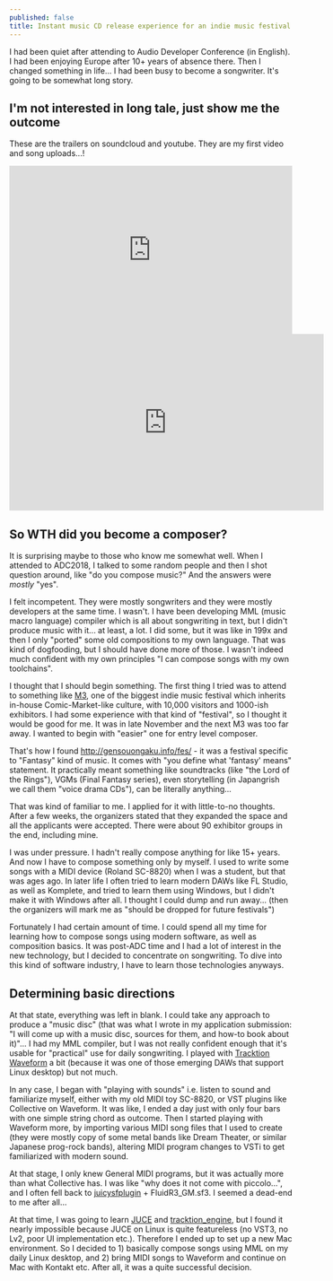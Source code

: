 ```yaml
---
published: false
title: Instant music CD release experience for an indie music festival
---
```

I had been quiet after attending to Audio Developer Conference (in English). I had been enjoying Europe after 10+ years of absence there. Then I changed something in life... I had been busy to become a songwriter. It's going to be somewhat long story.

## I'm not interested in long tale, just show me the outcome

These are the trailers on soundcloud and youtube. They are my first video and song uploads...!

<iframe width="100%" height="300" scrolling="no" frameborder="no" allow="autoplay" src="https://w.soundcloud.com/player/?url=https%3A//api.soundcloud.com/tracks/579425697&color=%23ff5500&auto_play=false&hide_related=false&show_comments=true&show_user=true&show_reposts=false&show_teaser=true&visual=true"></iframe>

<iframe width="560" height="315" src="https://www.youtube-nocookie.com/embed/_-QcC_td3lM" frameborder="0" allow="accelerometer; autoplay; encrypted-media; gyroscope; picture-in-picture" allowfullscreen></iframe>

## So WTH did you become a composer?

It is surprising maybe to those who know me somewhat well. When I attended to ADC2018, I talked to some random people and then I shot question around, like "do you compose music?" And the answers were _mostly_ "yes".

I felt incompetent. They were mostly songwriters and they were mostly developers at the same time. I wasn't. I have been developing MML (music macro language) compiler which is all about songwriting in text, but I didn't produce music with it... at least, a lot. I did some, but it was like in 199x and then I only "ported" some old compositions to my own language. That was kind of dogfooding, but I should have done more of those. I wasn't indeed much confident with my own principles "I can compose songs with my own toolchains".

I thought that I should begin something. The first thing I tried was to attend to something like [M3](http://www.m3net.jp/), one of the biggest indie music festival which inherits in-house Comic-Market-like culture, with 10,000 visitors and 1000-ish exhibitors. I had some experience with that kind of "festival", so I thought it would be good for me. It was in late November and the next M3 was too far away. I wanted to begin with "easier" one for entry level composer.

That's how I found http://gensouongaku.info/fes/ - it was a festival specific to "Fantasy" kind of music. It comes with "you define what 'fantasy' means" statement. It practically meant something like soundtracks (like "the Lord of the Rings"), VGMs (Final Fantasy series), even storytelling (in Japangrish we call them "voice drama CDs"), can be literally anything...

That was kind of familiar to me. I applied for it with little-to-no thoughts. After a few weeks, the organizers stated that they expanded the space and all the applicants were accepted. There were about 90 exhibitor groups in the end, including mine.

I was under pressure. I hadn't really compose anything for like 15+ years. And now I have to compose something only by myself. I used to write some songs with a MIDI device (Roland SC-8820) when I was a student, but that was ages ago. In later life I often tried to learn modern DAWs like FL Studio, as well as Komplete, and tried to learn them using Windows, but I didn't make it with Windows after all. I thought I could dump and run away... (then the organizers will mark me as "should be dropped for future festivals")

Fortunately I had certain amount of time. I could spend all my time for learning how to compose songs using modern software, as well as composition basics. It was post-ADC time and I had a lot of interest in the new technology, but I decided to concentrate on songwriting. To dive into this kind of software industry, I have to learn those technologies anyways.

## Determining basic directions

At that state, everything was left in blank. I could take any approach to produce a "music disc" (that was what I wrote in my application submission: "I will come up with a music disc, sources for them, and how-to book about it)"... I had my MML compiler, but I was not really confident enough that it's usable for "practical" use for daily songwriting. I played with [Tracktion Waveform](https://www.tracktion.com/products/waveform) a bit (because it was one of those emerging DAWs that support Linux desktop) but not much.

In any case, I began with "playing with sounds" i.e. listen to sound and familiarize myself, either with my old MIDI toy SC-8820, or VST plugins like Collective on Waveform. It was like, I ended a day just with only four bars with one simple string chord as outcome. Then I started playing with Waveform more, by importing various MIDI song files that I used to create (they were mostly copy of some metal bands like Dream Theater, or similar Japanese prog-rock bands), altering MIDI program changes to VSTi to get familiarized with modern sound.

At that stage, I only knew General MIDI programs, but it was actually more than what Collective has. I was like "why does it not come with piccolo...", and I often fell back to [juicysfplugin](https://github.com/Birch-san/juicysfplugin) + FluidR3_GM.sf3. I seemed a dead-end to me after all...

At that time, I was going to learn [JUCE](https://github.com/WeAreROLI/JUCE/) and [tracktion_engine](https://github.com/Tracktion/tracktion_engine/issues), but I found it nearly impossible because JUCE on Linux is quite featureless (no VST3, no Lv2, poor UI implementation etc.). Therefore I ended up to set up a new Mac environment. So I decided to 1) basically compose songs using MML on my daily Linux desktop, and 2) bring MIDI songs to Waveform and continue on Mac with Kontakt etc. After all, it was a quite successful decision.


